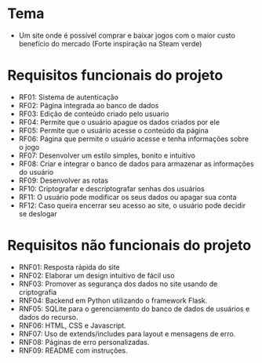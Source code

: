 # Tema 
- Um site onde é possível comprar e baixar jogos com o maior custo benefício do mercado (Forte inspiração na Steam verde)

# Requisitos funcionais do projeto
- RF01: Sistema de autenticação
- RF02: Página integrada ao banco de dados 
- RF03: Edição de conteúdo criado pelo usuario
- RF04: Permite que o usuário apague os dados criados por ele
- RF05: Permite que o usuário acesse o conteúdo da página
- RF06: Página que permite o usuário acesse e tenha informações sobre o jogo
- RF07: Desenvolver um estilo simples, bonito e intuitivo
- RF08: Criar e integrar o banco de dados para armazenar as informações do usuário
- RF09: Desenvolver as rotas
- RF10: Criptografar e descriptografar senhas dos usuários
- RF11: O usuário pode modificar os seus dados ou apagar sua conta
- RF12: Caso queira encerrar seu acesso ao site, o usuário pode decidir se deslogar

# Requisitos não funcionais do projeto
- RNF01: Resposta rápida do site 
- RNF02: Elaborar um design intuitivo de fácil uso
- RNF03: Promover as segurança dos dados no site usando de criptografia
- RNF04: Backend em Python utilizando o framework Flask.
- RNF05: SQLite para o gerenciamento do banco de dados de usuários e dados do recurso.
- RNF06: HTML, CSS e Javascript.
- RNF07: Uso de extends/includes para layout e mensagens de erro.
- RNF08: Páginas de erro personalizadas.
- RNF09: README com instruções.
